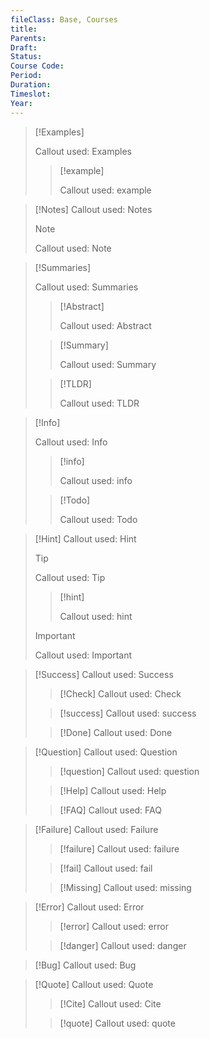 ```yaml
---
fileClass: Base, Courses
title: 
Parents: 
Draft: 
Status: 
Course Code: 
Period: 
Duration: 
Timeslot: 
Year: 
---
```


>[!Examples]
>
>Callout used: Examples
>
>>[!example]
>>
>>Callout used: example

>[!Notes]
>Callout used: Notes
>
>>[!Note]
>>Callout used: Note

>[!Summaries]
>
>Callout used: Summaries
>
>>[!Abstract]
>>
>>Callout used: Abstract
>
>
>>[!Summary]
>>
>>Callout used: Summary
>
>
>>[!TLDR]
>>
>>Callout used: TLDR

>[!Info]
>
>Callout used: Info
>
>>[!info]
>>
>>Callout used: info
>
>
>>[!Todo]
>>
>>Callout used: Todo

>[!Hint]
>Callout used: Hint
>
>>[!Tip]
>>
>>Callout used: Tip
>
>>[!hint]
>>
>>Callout used: hint
>
>>[!Important]
>>
>>Callout used: Important

>[!Success]
>Callout used: Success
>
>>[!Check]
>>Callout used: Check
>
>
>>[!success]
>>Callout used: success
>
>
>>[!Done]
>>Callout used: Done

>[!Question]
>Callout used: Question
>
>>[!question]
>>Callout used: question
>
>>[!Help]
>>Callout used: Help
>
>>[!FAQ]
>>Callout used: FAQ

>[!Failure]
>Callout used: Failure
>
>>[!failure]
>>Callout used: failure
>
>>[!fail]
>>Callout used: fail
>
>>[!Missing]
>>Callout used: missing

>[!Error]
>Callout used: Error
>
>>[!error]
>>Callout used: error
>
>>[!danger]
>>Callout used: danger

>[!Bug]
>Callout used: Bug

>[!Quote]
>Callout used: Quote
>
>>[!Cite]
>>Callout used: Cite
>
>>[!quote]
>>Callout used: quote

